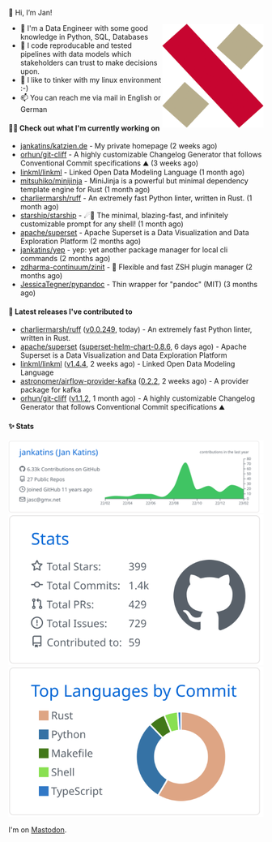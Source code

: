 👋 Hi, I’m Jan!

<img align="right" src="https://raw.githubusercontent.com/kreuzwerkerbot/kreuzwerkerbot/master/assets/xw.png" width="200">

- 🌱 I'm a Data Engineer with some good knowledge in Python, SQL, Databases
- 💪 I code reproducable and tested pipelines with data models which stakeholders can trust to make decisions upon.
- 💞️ I like to tinker with my linux environment :-)
- 📫 You can reach me via mail in English or German

#### 👩‍💻 Check out what I'm currently working on

- [jankatins/katzien.de](https://github.com/jankatins/katzien.de) - My private homepage (2 weeks ago)
- [orhun/git-cliff](https://github.com/orhun/git-cliff) - A highly customizable Changelog Generator that follows Conventional Commit specifications ⛰️  (3 weeks ago)
- [linkml/linkml](https://github.com/linkml/linkml) - Linked Open Data Modeling Language (1 month ago)
- [mitsuhiko/minijinja](https://github.com/mitsuhiko/minijinja) - MiniJinja is a powerful but minimal dependency template engine for Rust (1 month ago)
- [charliermarsh/ruff](https://github.com/charliermarsh/ruff) - An extremely fast Python linter, written in Rust. (1 month ago)
- [starship/starship](https://github.com/starship/starship) - ☄🌌️  The minimal, blazing-fast, and infinitely customizable prompt for any shell! (1 month ago)
- [apache/superset](https://github.com/apache/superset) - Apache Superset is a Data Visualization and Data Exploration Platform (2 months ago)
- [jankatins/yep](https://github.com/jankatins/yep) - yep: yet another package manager for local cli commands (2 months ago)
- [zdharma-continuum/zinit](https://github.com/zdharma-continuum/zinit) - 🌻 Flexible and fast ZSH plugin manager (2 months ago)
- [JessicaTegner/pypandoc](https://github.com/JessicaTegner/pypandoc) - Thin wrapper for &#34;pandoc&#34; (MIT) (3 months ago)

#### 🔭 Latest releases I've contributed to

- [charliermarsh/ruff](https://github.com/charliermarsh/ruff) ([v0.0.249](https://github.com/charliermarsh/ruff/releases/tag/v0.0.249), today) - An extremely fast Python linter, written in Rust.
- [apache/superset](https://github.com/apache/superset) ([superset-helm-chart-0.8.6](https://github.com/apache/superset/releases/tag/superset-helm-chart-0.8.6), 6 days ago) - Apache Superset is a Data Visualization and Data Exploration Platform
- [linkml/linkml](https://github.com/linkml/linkml) ([v1.4.4](https://github.com/linkml/linkml/releases/tag/v1.4.4), 2 weeks ago) - Linked Open Data Modeling Language
- [astronomer/airflow-provider-kafka](https://github.com/astronomer/airflow-provider-kafka) ([0.2.2](https://github.com/astronomer/airflow-provider-kafka/releases/tag/0.2.2), 2 weeks ago) - A provider package for kafka
- [orhun/git-cliff](https://github.com/orhun/git-cliff) ([v1.1.2](https://github.com/orhun/git-cliff/releases/tag/v1.1.2), 1 month ago) - A highly customizable Changelog Generator that follows Conventional Commit specifications ⛰️ 


#### ✨ Stats

  [![](https://raw.githubusercontent.com/jankatins/jankatins/master/profile-summary-card-output/github/0-profile-details.svg)](https://github.com/vn7n24fzkq/github-profile-summary-cards)
  [![](https://raw.githubusercontent.com/jankatins/jankatins/master/profile-summary-card-output/github/3-stats.svg)](https://github.com/vn7n24fzkq/github-profile-summary-cards)
  [![](https://raw.githubusercontent.com/jankatins/jankatins/master/profile-summary-card-output/github/2-most-commit-language.svg)](https://github.com/vn7n24fzkq/github-profile-summary-cards)

I'm on <a rel="me" href="https://fosstodon.org/@jankatins">Mastodon</a>.
